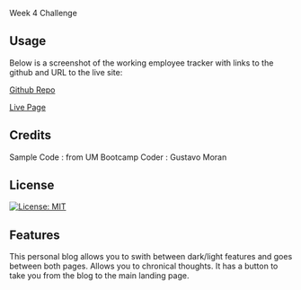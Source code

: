 Week 4 Challenge

## Usage

Below is a screenshot of the working employee tracker with links to the github and URL to the live site:

<a href="https://github.com/gus7770/week-4-challenge"> Github Repo </a>

<a href="https://gus7770.github.io/week-4-challenge/"> Live Page</a>

    

## Credits

Sample Code : from UM Bootcamp
Coder : Gustavo Moran

## License

[![License: MIT](https://img.shields.io/badge/License-MIT-yellow.svg)](https://opensource.org/licenses/MIT)



## Features

This personal blog allows you to swith between dark/light features and goes between both pages. Allows you to chronical thoughts. It has a button to take you from the blog to the main landing page. 
